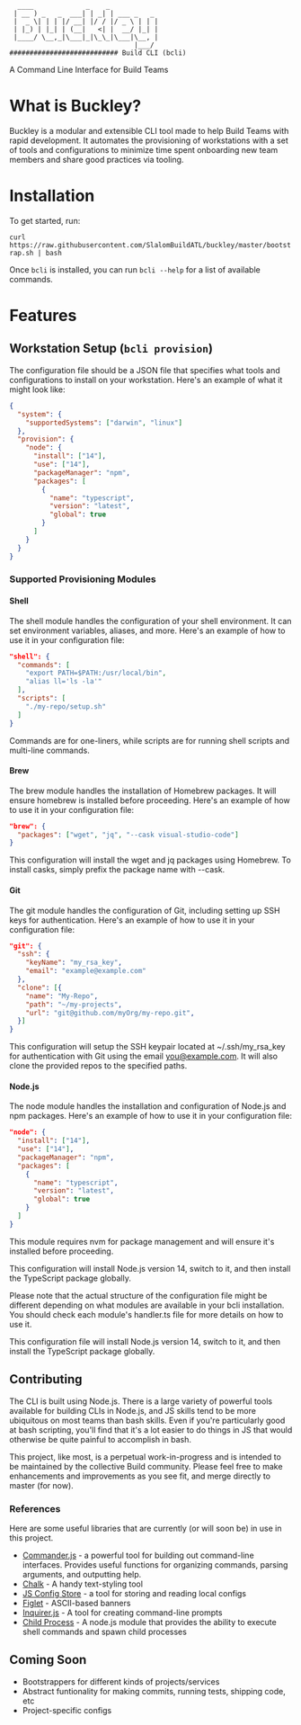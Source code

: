 ```
  ____             _    _
 | __ ) _   _  ___| | _| | ___ _   _
 |  _ \| | | |/ __| |/ / |/ _ \ | | |
 | |_) | |_| | (__|   <| |  __/ |_| |
 |____/ \__,_|\___|_|\_\_|\___|\__, |
                               |___/
########################### Build CLI (bcli)
```

A Command Line Interface for Build Teams

# What is Buckley?

Buckley is a modular and extensible CLI tool made to help Build Teams with rapid development.
It automates the provisioning of workstations with a set of tools and configurations to minimize time spent onboarding new team members and share good practices via tooling.

# Installation

To get started, run:

`curl https://raw.githubusercontent.com/SlalomBuildATL/buckley/master/bootstrap.sh | bash`

Once `bcli` is installed, you can run `bcli --help` for a list of available commands.

# Features

## Workstation Setup (`bcli provision`)

The configuration file should be a JSON file that specifies what tools and configurations to install on your workstation. Here's an example of what it might look like:

```json
{
  "system": {
    "supportedSystems": ["darwin", "linux"]
  },
  "provision": {
    "node": {
      "install": ["14"],
      "use": ["14"],
      "packageManager": "npm",
      "packages": [
        {
          "name": "typescript",
          "version": "latest",
          "global": true
        }
      ]
    }
  }
}
```

### Supported Provisioning Modules

#### Shell

The shell module handles the configuration of your shell environment. It can set environment variables, aliases, and more. Here's an example of how to use it in your configuration file:

```json
"shell": {
  "commands": [
    "export PATH=$PATH:/usr/local/bin",
    "alias ll='ls -la'"
  ],
  "scripts": [
    "./my-repo/setup.sh"
  ]
}
```

Commands are for one-liners, while scripts are for running shell scripts and multi-line commands.

#### Brew

The brew module handles the installation of Homebrew packages. It will ensure homebrew is installed before proceeding. Here's an example of how to use it in your configuration file:

```json
"brew": {
  "packages": ["wget", "jq", "--cask visual-studio-code"]
}
```

This configuration will install the wget and jq packages using Homebrew. To install casks, simply prefix the package name with --cask.

#### Git

The git module handles the configuration of Git, including setting up SSH keys for authentication. Here's an example of how to use it in your configuration file:

```json
"git": {
  "ssh": {
    "keyName": "my_rsa_key",
    "email": "example@example.com"
  },
  "clone": [{
    "name": "My-Repo",
    "path": "~/my-projects",
    "url": "git@github.com/myOrg/my-repo.git",
  }]
}
```

This configuration will setup the SSH keypair located at ~/.ssh/my_rsa_key for authentication with Git using the email you@example.com.
It will also clone the provided repos to the specified paths.

#### Node.js

The node module handles the installation and configuration of Node.js and npm packages. Here's an example of how to use it in your configuration file:
```json
"node": {
  "install": ["14"],
  "use": ["14"],
  "packageManager": "npm",
  "packages": [
    {
      "name": "typescript",
      "version": "latest",
      "global": true
    }
  ]
}
```

This module requires nvm for package management and will ensure it's installed before proceeding.

This configuration will install Node.js version 14, switch to it, and then install the TypeScript package globally.

Please note that the actual structure of the configuration file might be different depending on what modules are available in your bcli installation. You should check each module's handler.ts file for more details on how to use it.

This configuration file will install Node.js version 14, switch to it, and then install the TypeScript package globally.

## Contributing

The CLI is built using Node.js. There is a large variety of powerful tools available for building CLIs in Node.js, and JS skills tend to be more ubiquitous on most teams than bash skills. Even if you're particularly good at bash scripting, you'll find that it's a lot easier to do things in JS that would otherwise be quite painful to accomplish in bash.

This project, like most, is a perpetual work-in-progress and is intended to be maintained by the collective Build community.
Please feel free to make enhancements and improvements as you see fit, and merge directly to master (for now).

### References

Here are some useful libraries that are currently (or will soon be) in use in this project.

- [Commander.js](https://github.com/tj/commander.js/) - a powerful tool for building out command-line interfaces. Provides useful functions for organizing commands, parsing arguments, and outputting help.
- [Chalk](https://github.com/chalk/chalk) - A handy text-styling tool
- [JS Config Store](https://github.com/andrewhayward/js-config-store) - a tool for storing and reading local configs
- [Figlet](https://www.npmjs.com/package/figlet) - ASCII-based banners
- [Inquirer.js](https://github.com/SBoudrias/Inquirer.js) - A tool for creating command-line prompts
- [Child Process](https://nodejs.org/api/child_process.html) - A node.js module that provides the ability to execute shell commands and spawn child processes

## Coming Soon

- Bootstrappers for different kinds of projects/services
- Abstract funtionality for making commits, running tests, shipping code, etc
- Project-specific configs
